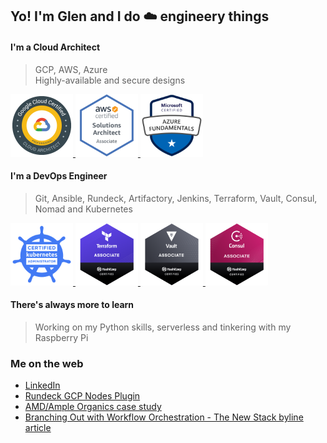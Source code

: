 ## Yo! I'm Glen and I do :cloud: engineery things

#### I'm a Cloud Architect
> GCP, AWS, Azure  
> Highly-available and secure designs

<a href="https://www.credential.net/f5f2943b-f1ad-453e-bb53-c699becd849f?key#gs.cdhv2x">
<img class="icon-image" height="100" src="https://github.com/Neutrollized/Neutrollized/blob/master/images/badge_GCP-PCA.png" alt="Google Cloud Certified: Professional Cloud Architect" />    
</a>
<a href="https://www.youracclaim.com/badges/d03d2a5a-c56e-46ed-8215-8e57d8f40b90">
<img class="icon-image" height="100" src="https://github.com/Neutrollized/Neutrollized/blob/master/images/badge_AWS-SAA.png" alt="AWS Certified Solutions Architect - Associate" />    
</a>
<a href="https://www.youracclaim.com/badges/1a4f4c9a-326e-40e0-b0eb-6acdeda9a1c1">
<img class="icon-image" height="100" src="https://github.com/Neutrollized/Neutrollized/blob/master/images/badge_Azure-Fundamentals.png" alt="Microsoft Certified: Azure Fundamentals" /> 
</a>

#### I'm a DevOps Engineer
> Git, Ansible, Rundeck, Artifactory, Jenkins, Terraform, Vault, Consul, Nomad and Kubernetes

<a href="https://www.youracclaim.com/badges/38302147-9e2f-4c85-b014-283bf47df995">
<img class="icon-image" height="100" src="https://github.com/Neutrollized/Neutrollized/blob/master/images/badge_CKA.png" alt="CKA: Certified Kubernetes Administrator" /> 
</a>
<a href="https://www.youracclaim.com/badges/eaf8b566-edae-44d4-8668-f13c1dc9c7b2">
<img class="icon-image" height="100" src="https://github.com/Neutrollized/Neutrollized/blob/master/images/badge_HashiCorp-TerraformA.png" alt="HashiCorp Certified: Terraform Associate" /> 
</a>
<a href="https://www.youracclaim.com/badges/07988f40-3669-4c54-bd67-efdc6a4e4915">
<img class="icon-image" height="100" src="https://github.com/Neutrollized/Neutrollized/blob/master/images/badge_HashiCorp-VaultA.png" alt="HashiCorp Certified: Vault Associate" /> 
</a>
<a href="https://www.youracclaim.com/badges/f575ff1c-550c-4157-b22e-83d28599e75e">
<img class="icon-image" height="100" src="https://github.com/Neutrollized/Neutrollized/blob/master/images/badge_HashiCorp-ConsulA.png" alt="HashiCorp Certified: Consul Associate" /> 
</a>

#### There's always more to learn
> Working on my Python skills, serverless and tinkering with my Raspberry Pi

### Me on the web 
- [LinkedIn](https://www.linkedin.com/in/glenyu/)
- [Rundeck GCP Nodes Plugin](https://resources.rundeck.com/plugins/rundeck-gcp-nodes-plugin/)
- [AMD/Ample Organics case study](https://www.amd.com/en/case-studies/ample-organics)
- [Branching Out with Workflow Orchestration - The New Stack byline article](https://thenewstack.io/branching-out-with-workflow-orchestration/)


<!--
**Neutrollized/Neutrollized** is a ✨ _special_ ✨ repository because its `README.md` (this file) appears on your GitHub profile.

Here are some ideas to get you started:

- 🔭 I’m currently working on ...
- 🌱 I’m currently learning ...
- 👯 I’m looking to collaborate on ...
- 🤔 I’m looking for help with ...
- 💬 Ask me about ...
- 📫 How to reach me: ...
- 😄 Pronouns: ...
- ⚡ Fun fact: ...
-->
